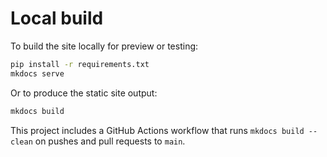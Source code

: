 Local build
===========

To build the site locally for preview or testing:

```bash
pip install -r requirements.txt
mkdocs serve
```

Or to produce the static site output:

```bash
mkdocs build
```

This project includes a GitHub Actions workflow that runs `mkdocs build --clean` on pushes and pull requests to `main`.
